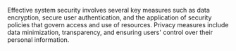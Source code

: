Effective system security involves several key measures such as data encryption, secure user authentication, and the application of security policies that govern access and use of resources. Privacy measures include data minimization, transparency, and ensuring users' control over their personal information.
